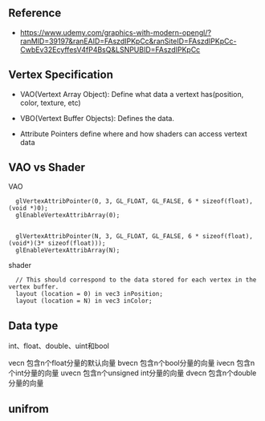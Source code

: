 
## Reference
- https://www.udemy.com/graphics-with-modern-opengl/?ranMID=39197&ranEAID=FAszdIPKpCc&ranSiteID=FAszdIPKpCc-CwbEv32EcyffesV4fP4BsQ&LSNPUBID=FAszdIPKpCc


## Vertex Specification

- VAO(Vertext Array Object): Define what data a vertext has(position, color, texture, etc)

- VBO(Vertext Buffer Objects): Defines the data.

- Attribute Pointers define where and how shaders can access vertext data

## VAO vs Shader
VAO
```
  glVertexAttribPointer(0, 3, GL_FLOAT, GL_FALSE, 6 * sizeof(float), (void *)0);
  glEnableVertexAttribArray(0);


  glVertexAttribPointer(N, 3, GL_FLOAT, GL_FALSE, 6 * sizeof(float), (void*)(3* sizeof(float)));
  glEnableVertexAttribArray(N);

```
shader

```
  // This should correspond to the data stored for each vertex in the vertex buffer.
  layout (location = 0) in vec3 inPosition; 
  layout (location = N) in vec3 inColor; 
```

## Data type

int、float、double、uint和bool


vecn	包含n个float分量的默认向量
bvecn	包含n个bool分量的向量
ivecn	包含n个int分量的向量
uvecn	包含n个unsigned int分量的向量
dvecn	包含n个double分量的向量


## unifrom
